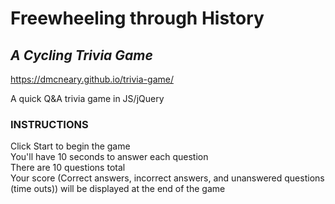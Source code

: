 # Freewheeling through History
## *A Cycling Trivia Game* ## 
https://dmcneary.github.io/trivia-game/

A quick Q&amp;A trivia game in JS/jQuery

### INSTRUCTIONS ###

Click Start to begin the game  
You'll have 10 seconds to answer each question  
There are 10 questions total  
Your score (Correct answers, incorrect answers, and unanswered questions (time outs)) will be displayed at the end of the game
